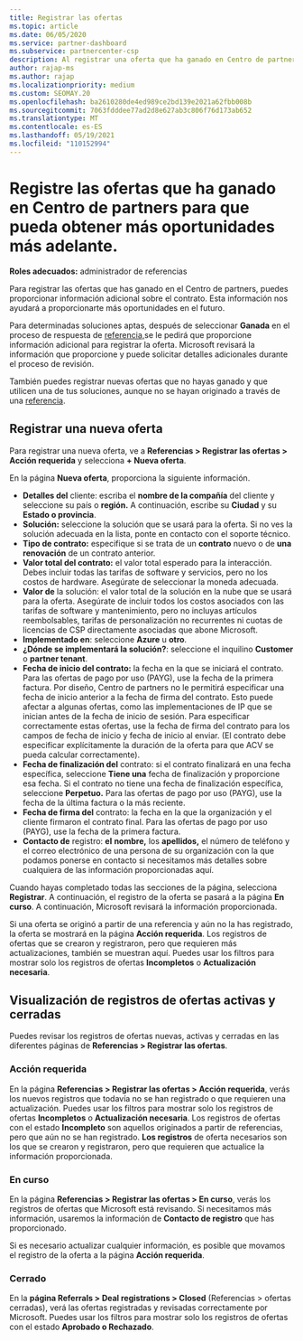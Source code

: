 ```yaml
---
title: Registrar las ofertas
ms.topic: article
ms.date: 06/05/2020
ms.service: partner-dashboard
ms.subservice: partnercenter-csp
description: Al registrar una oferta que ha ganado en Centro de partners, ayuda a Microsoft a proporcionarle más oportunidades en el futuro.
author: rajap-ms
ms.author: rajap
ms.localizationpriority: medium
ms.custom: SEOMAY.20
ms.openlocfilehash: ba2610280de4ed989ce2bd139e2021a62fbb008b
ms.sourcegitcommit: 7063fdddee77ad2d8e627ab3c806f76d173ab652
ms.translationtype: MT
ms.contentlocale: es-ES
ms.lasthandoff: 05/19/2021
ms.locfileid: "110152994"
---
```

# <a name="register-deals-youve-won-in-partner-center-so-you-can-get-more-opportunities-later"></a>Registre las ofertas que ha ganado en Centro de partners para que pueda obtener más oportunidades más adelante.

**Roles adecuados:** administrador de referencias

Para registrar las ofertas que has ganado en el Centro de partners, puedes proporcionar información adicional sobre el contrato. Esta información nos ayudará a proporcionarte más oportunidades en el futuro.

Para determinadas soluciones aptas, después de seleccionar **Ganada** en el proceso de respuesta de [referencia,](manage-leads.md)se le pedirá que proporcione información adicional para registrar la oferta. Microsoft revisará la información que proporcione y puede solicitar detalles adicionales durante el proceso de revisión.

También puedes registrar nuevas ofertas que no hayas ganado y que utilicen una de tus soluciones, aunque no se hayan originado a través de una [referencia](referrals.md). 

## <a name="register-a-new-deal"></a>Registrar una nueva oferta

Para registrar una nueva oferta, ve a **Referencias > Registrar las ofertas > Acción requerida** y selecciona **+ Nueva oferta**.

En la página **Nueva oferta**, proporciona la siguiente información.

- **Detalles del** cliente: escriba el **nombre de la compañía** del cliente y seleccione su país o **región.** A continuación, escribe su **Ciudad** y su **Estado o provincia**.
- **Solución:** seleccione la solución que se usará para la oferta. Si no ves la solución adecuada en la lista, ponte en contacto con el soporte técnico.
- **Tipo de contrato:** especifique si se trata de un **contrato** nuevo o de **una renovación** de un contrato anterior.
- **Valor total del contrato:** el valor total esperado para la interacción. Debes incluir todas las tarifas de software y servicios, pero no los costos de hardware. Asegúrate de seleccionar la moneda adecuada.
- **Valor de** la solución: el valor total de la solución en la nube que se usará para la oferta. Asegúrate de incluir todos los costos asociados con las tarifas de software y mantenimiento, pero no incluyas artículos reembolsables, tarifas de personalización no recurrentes ni cuotas de licencias de CSP directamente asociadas que abone Microsoft.
- **Implementado en**: seleccione **Azure** u **otro**.
- **¿Dónde se implementará la solución?**: seleccione el inquilino **Customer** o **partner tenant**.
- **Fecha de inicio del contrato:** la fecha en la que se iniciará el contrato. Para las ofertas de pago por uso (PAYG), use la fecha de la primera factura. Por diseño, Centro de partners no le permitirá especificar una fecha de inicio anterior a la fecha de firma del contrato. Esto puede afectar a algunas ofertas, como las implementaciones de IP que se inician antes de la fecha de inicio de sesión. Para especificar correctamente estas ofertas, use la  fecha de firma del contrato para los campos de fecha de inicio y fecha de inicio al enviar. (El contrato debe especificar explícitamente la duración de la oferta para que ACV se pueda calcular correctamente).
- **Fecha de finalización del** contrato: si el contrato finalizará en una fecha específica, seleccione **Tiene una** fecha de finalización y proporcione esa fecha. Si el contrato no tiene una fecha de finalización específica, seleccione **Perpetuo.** Para las ofertas de pago por uso (PAYG), use la fecha de la última factura o la más reciente.
- **Fecha de firma del** contrato: la fecha en la que la organización y el cliente firmaron el contrato final. Para las ofertas de pago por uso (PAYG), use la fecha de la primera factura.
- **Contacto de** registro: **el** **nombre,** los  **apellidos,** el número de teléfono y el correo electrónico de una persona de su organización con la que podamos ponerse en contacto si necesitamos más detalles sobre cualquiera de las información proporcionadas aquí.

Cuando hayas completado todas las secciones de la página, selecciona **Registrar**. A continuación, el registro de la oferta se pasará a la página **En curso**. A continuación, Microsoft revisará la información proporcionada.

Si una oferta se originó a partir de una referencia y aún no la has registrado, la oferta se mostrará en la página **Acción requerida**. Los registros de ofertas que se crearon y registraron, pero que requieren más actualizaciones, también se muestran aquí. Puedes usar los filtros para mostrar solo los registros de ofertas **Incompletos** o **Actualización necesaria**.

## <a name="viewing-active-and-closed-deal-registrations"></a>Visualización de registros de ofertas activas y cerradas

Puedes revisar los registros de ofertas nuevas, activas y cerradas en las diferentes páginas de **Referencias > Registrar las ofertas**.

### <a name="action-required"></a>Acción requerida

En la página **Referencias > Registrar las ofertas > Acción requerida**, verás los nuevos registros que todavía no se han registrado o que requieren una actualización. Puedes usar los filtros para mostrar solo los registros de ofertas **Incompletos** o **Actualización necesaria**. Los registros de ofertas con el estado **Incompleto** son aquellos originados a partir de referencias, pero que aún no se han registrado. **Los registros** de oferta necesarios son los que se crearon y registraron, pero que requieren que actualice la información proporcionada.

### <a name="in-progress"></a>En curso

En la página **Referencias > Registrar las ofertas > En curso**, verás los registros de ofertas que Microsoft está revisando. Si necesitamos más información, usaremos la información de **Contacto de registro** que has proporcionado.

Si es necesario actualizar cualquier información, es posible que movamos el registro de la oferta a la página **Acción requerida**.

### <a name="closed"></a>Cerrado

En la **página Referrals > Deal registrations > Closed** (Referencias > ofertas cerradas), verá las ofertas registradas y revisadas correctamente por Microsoft. Puedes usar los filtros para mostrar solo los registros de ofertas con el estado **Aprobado **o** Rechazado**.
